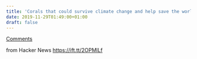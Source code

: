 ```yaml
---
title: 'Corals that could survive climate change and help save the world’s reefs'
date: 2019-11-29T01:49:00+01:00
draft: false
---
```


[Comments](https://news.ycombinator.com/item?id=21660829)  
  
from Hacker News https://ift.tt/2OPMlLf